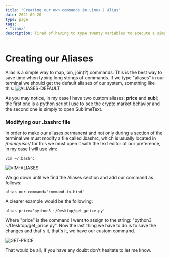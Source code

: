 ```yaml
---
title: "Creating our own commands in Linux | Alias"
date: 2021-09-20
type: page
tags: 
- "linux"
description: Tired of having to type twenty variables to execute a simple command? Today, we will learn to map our commands using Alias.
---
```


# Creating our Aliases

Alias is a simple way to map, bin, join(?) commands. This is the best way to save time when typing long strings of commands. If we type "aliases" in our terminal we should get the default aliases of our system, something like this:
![ALIASES-DEFAULT](https://res.cloudinary.com/rooyca/image/upload/v1632189896/Blog/Imgs/Commands-Linux/alias-predeterminados_lhjdfr.png)

As you may notice, in my case I have two custom aliases: **price** and **subl**; the first one is a python script I use to see the crypto market behavior and the second one is simply to open SublimeText. 

### Modifying our .bashrc file

In order to make our aliases permanent and not only during a section of the terminal we must modify a file called .bashrc, which is usually located in */home/user/* for this we must open it with the text editor of our preference, in my case I will use vim:

    vim ~/.bashrc

![VIM-ALIASES](https://res.cloudinary.com/rooyca/image/upload/v1632190837/Blog/Imgs/Commands-Linux/vim-aliases_wgtx0d.png)

We go down until we find the Aliases section and add our command as follows:

    alias our-command='command-to-bind'

A clearer example would be the following:
    
    alias price='python3 ~/Desktop/get_price.py'

Where "price" is the command I want to assign to the string: "python3 ~/Desktop/get_price.py". Now the last thing we have to do is to save the changes and that's it, that's it, we have our custom command. 

![GET-PRICE](https://res.cloudinary.com/rooyca/image/upload/v1632191334/Blog/Imgs/Commands-Linux/get-price_mntpwd.png)

That would be all, if you have any doubt don't hesitate to let me know. 

